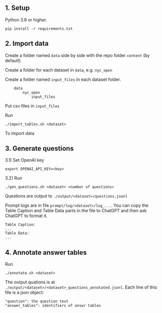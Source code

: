 ## 1. Setup
Python 3.8 or higher.
```
pip install -r requirements.txt 
```

## 2. Import data
Create a folder named `data` side by side with the repo folder `content` (by default)

Create a folder for each dataset in `data`, e.g. `nyc_open`

Create a folder named `input_files` in each dataset folder. 

```
    data
        nyc_open
            input_files
```
Put csv files in `input_files`

Run
```
./import_tables.sh <dataset>
```
To import data

## 3. Generate questions
3.1) Set OpenAI key
```
export OPENAI_API_KEY=<key>
```
3.2) Run
```
./gen_questions.sh <dataset> <number of questions>
```
Questions are output to `./output/<dataset>/questions.jsonl`

Prompt logs are in file `prompt/log/<dataset>/log_...`. You can copy the Table Caption and Table Data parts in the file to ChatGPT and then ask ChatGPT to format it.

```
Table Caption:
...
Table Data:
...
```
## 4. Annotate answer tables
Run
```
./annotate.sh <dataset>
```
The output quations is at `./output/<dataset>/<dataset>_questions_annotated.jsonl`.
Each line of this file is a json object:
```
"question": the question text
"answer_tables": identifiers of answr tables
```
